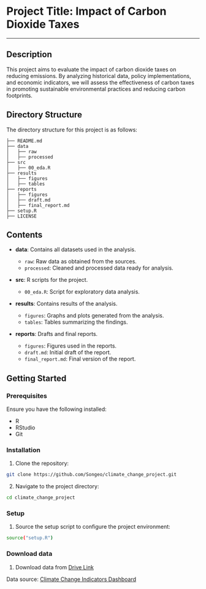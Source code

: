 # Project Title: Impact of Carbon Dioxide Taxes

---

## Description

This project aims to evaluate the impact of carbon dioxide taxes on reducing 
emissions. By analyzing historical data, policy implementations, and economic
indicators, we will assess the effectiveness of carbon taxes in promoting 
sustainable environmental practices and reducing carbon footprints.

## Directory Structure

The directory structure for this project is as follows:

```
├── README.md
├── data
│   ├── raw
│   ├── processed
├── src
│   ├── 00_eda.R
├── results
│   ├── figures
│   ├── tables
├── reports
│   ├── figures
│   ├── draft.md
│   ├── final_report.md
├── setup.R
├── LICENSE
```

## Contents

- **data**: Contains all datasets used in the analysis.
  - `raw`: Raw data as obtained from the sources.
  - `processed`: Cleaned and processed data ready for analysis.

- **src**: R scripts for the project.
  - `00_eda.R`: Script for exploratory data analysis.

- **results**: Contains results of the analysis.
  - `figures`: Graphs and plots generated from the analysis.
  - `tables`: Tables summarizing the findings.

- **reports**: Drafts and final reports.
  - `figures`: Figures used in the reports.
  - `draft.md`: Initial draft of the report.
  - `final_report.md`: Final version of the report.

## Getting Started

### Prerequisites

Ensure you have the following installed:

- R
- RStudio
- Git

### Installation

1. Clone the repository:

```sh
git clone https://github.com/Songeo/climate_change_project.git
```

2.	Navigate to the project directory:

```sh
cd climate_change_project
```

### Setup

1.	Source the setup script to configure the project environment:

```sh
source("setup.R")
```

### Download data

1. Download data from 
[Drive Link](https://drive.google.com/drive/folders/1EpnqGvAHDo0NDhW5E86HlN9H6RxGvfex?usp=drive_link)

Data source: [Climate Change Indicators Dashboard](https://climatedata.imf.org/pages/access-data) 

